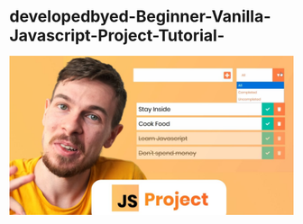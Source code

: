 # developedbyed-Beginner-Vanilla-Javascript-Project-Tutorial-

<img src="Beginner Vanilla Javascript Project Tutorial (BQ).jpg" alt="">
